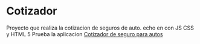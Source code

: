 # Cotizador
Proyecto que realiza la cotizacion de seguros de auto. echo en con JS CSS y HTML 5
Prueba la aplicacion [Cotizador de seguro para autos](https://cotizador-seg-autos.netlify.app)
